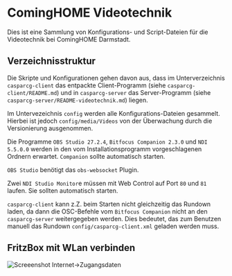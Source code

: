 ComingHOME Videotechnik
=======================

Dies ist eine Sammlung von Konfigurations- und Script-Dateien für die Videotechnik bei ComingHOME Darmstadt.

Verzeichnisstruktur
-------------------

Die Skripte und Konfigurationen gehen davon aus, dass im Unterverzeichnis `casparcg-client` das entpackte Client-Programm (siehe `casparcg-client/README.md`) und in `casparcg-server` das Server-Programm (siehe `casparcg-server/README-videotechnik.md`) liegen.

Im Untervezeichnis `config` werden alle Konfigurations-Dateien gesammelt. Hierbei ist jedoch `config/media/Videos` von der Überwachung durch die Versionierung ausgenommen.

Die Programme `OBS Studio 27.2.4`, `Bitfocus Companion 2.3.0` und `NDI 5.5.0.0` werden in den vom Installationsprogramm vorgeschlagenen Ordnern erwartet. `Companion` sollte automatisch starten.

`OBS Studio` benötigt das `obs-websocket` Plugin.

Zwei `NDI Studio Monitor`e müssen mit Web Control auf Port `80` und `81` laufen. Sie sollten automatisch starten.

`casparcg-client` kann z.Z. beim Starten nicht gleichzeitig das Rundown laden, da dann die OSC-Befehle vom `Bitfocus Companion` nicht an den `casparcg-server` weitergegeben werden. Dies bedeutet, das zum Benutzen manuell das Rundown `config/casparcg-client.xml` geladen werden muss.

FritzBox mit WLan verbinden
---------------------------
![Screeenshot Internet->Zugangsdaten](file:///fritzBoxMitWLanVerbinden.png)
